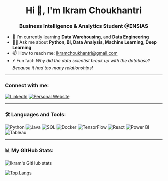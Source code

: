 <h1 align="center">Hi 👋, I'm Ikram Choukhantri</h1>

<h3 align="center">Business Intelligence & Analytics Student @ENSIAS</h3>


- 🌱 I’m currently learning **Data Warehousing**, and **Data Engineering**
- 👨‍💻 Ask me about **Python, BI, Data Analysis, Machine Learning, Deep Learning**
- 📫 How to reach me: [ikramchoukhantri@gmail.com](mailto:ikramchoukhantri@gmail.com)
- ⚡ Fun fact: *Why did the data scientist break up with the database? Because it had too many relationships!*

---

### Connect with me:

[![LinkedIn](https://img.shields.io/badge/LinkedIn-blue?style=for-the-badge&logo=linkedin)](https://linkedin.com/in/ikram-choukhantri)
[![Personal Website](https://img.shields.io/badge/GitHub.io-website-orange?style=for-the-badge&logo=github)](https://ikramchoukhantri.github.io/)

---

### 🛠️ Languages and Tools:

![Python](https://img.shields.io/badge/Python-blue?style=for-the-badge&logo=python)
![Java](https://img.shields.io/badge/Java-red?style=for-the-badge&logo=java)
![SQL](https://img.shields.io/badge/SQL-grey?style=for-the-badge&logo=postgresql)
![Docker](https://img.shields.io/badge/Docker-blue?style=for-the-badge&logo=docker)
![TensorFlow](https://img.shields.io/badge/TensorFlow-orange?style=for-the-badge&logo=tensorflow)
![React](https://img.shields.io/badge/React-blue?style=for-the-badge&logo=react)
![Power BI](https://img.shields.io/badge/PowerBI-yellow?style=for-the-badge&logo=powerbi)
![Tableau](https://img.shields.io/badge/Tableau-orange?style=for-the-badge&logo=tableau)

---

### 📊 My GitHub Stats:

![Ikram's GitHub stats](https://github-readme-stats.vercel.app/api?username=ikramchoukhantri&show_icons=true&theme=graywhite)

[![Top Langs](https://github-readme-stats.vercel.app/api/top-langs/?username=ikramchoukhantri&layout=compact&theme=graywhite)](https://github.com/anuraghazra/github-readme-stats)

